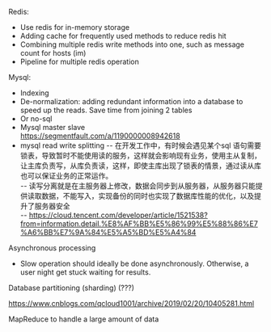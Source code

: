 Redis: 
- Use redis for in-memory storage
- Adding cache for frequently used methods to reduce redis hit
- Combining multiple redis write methods into one, such as message count for hosts (im)
- Pipeline for multiple redis operation

Mysql:
- Indexing
- De-normalization: adding redundant information into a database to speed up the reads. Save time from joining 2 tables
- Or no-sql
- Mysql master slave  
  https://segmentfault.com/a/1190000008942618  
- mysql read write splitting 
-- 在开发工作中，有时候会遇见某个sql 语句需要锁表，导致暂时不能使用读的服务，这样就会影响现有业务，使用主从复制，让主库负责写，从库负责读，这样，即使主库出现了锁表的情景，通过读从库也可以保证业务的正常运作。   
-- 读写分离就是在主服务器上修改，数据会同步到从服务器，从服务器只能提供读取数据，不能写入，实现备份的同时也实现了数据库性能的优化，以及提升了服务器安全  
-- https://cloud.tencent.com/developer/article/1521538?from=information.detail.%E8%AF%BB%E5%86%99%E5%88%86%E7%A6%BB%E7%9A%84%E5%A5%BD%E5%A4%84
   
Asynchronous processing
- Slow operation should ideally be done asynchronously. Otherwise, a user night get stuck waiting for results. 

Database partitioning (sharding) (???)

https://www.cnblogs.com/qcloud1001/archive/2019/02/20/10405281.html


MapReduce to handle a large amount of data 

